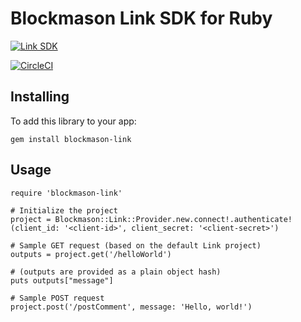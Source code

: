 # Blockmason Link SDK for Ruby

[![Link SDK][3]][4]

[![CircleCI][1]][2]

## Installing

To add this library to your app:

```
gem install blockmason-link
```

## Usage

```
require 'blockmason-link'

# Initialize the project
project = Blockmason::Link::Provider.new.connect!.authenticate!(client_id: '<client-id>', client_secret: '<client-secret>')

# Sample GET request (based on the default Link project)
outputs = project.get('/helloWorld')

# (outputs are provided as a plain object hash)
puts outputs["message"]

# Sample POST request
project.post('/postComment', message: 'Hello, world!')
```

[1]: https://circleci.com/gh/blockmason/link-sdk.ruby.svg?style=svg
[2]: https://circleci.com/gh/blockmason/link-sdk.ruby
[3]: https://blockmason.link/wp-content/uploads/2019/07/LINK-SDK.png
[4]: https://blockmason.link/
